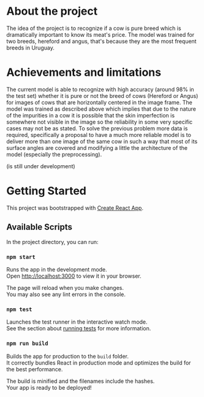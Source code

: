 # About the project

The idea of the project is to recognize if a cow is pure breed which is dramatically important to know its meat's price.
The model was trained for two breeds, hereford and angus, that's because they are the most frequent breeds in Uruguay.

# Achievements and limitations
The current model is able to recognize with high accuracy (around 98% in the test set) whether it is pure or not the breed of cows (Hereford or Angus) for images of cows that are horizontally centered in the image frame. 
The model was trained as described above which implies that due to the nature of the impurities in a cow it is possible that the skin imperfection is somewhere not visible in the image so the reliability in some very specific cases may not be as stated.
To solve the previous problem more data is required, specifically a proposal to have a much more reliable model is to deliver more than one image of the same cow in such a way that most of its surface angles are covered and modifying a little the architecture of the model (especially the preprocessing). 


(is still under development)

# Getting Started 

This project was bootstrapped with [Create React App](https://github.com/facebook/create-react-app).

## Available Scripts

In the project directory, you can run:

### `npm start`

Runs the app in the development mode.\
Open [http://localhost:3000](http://localhost:3000) to view it in your browser.

The page will reload when you make changes.\
You may also see any lint errors in the console.

### `npm test`

Launches the test runner in the interactive watch mode.\
See the section about [running tests](https://facebook.github.io/create-react-app/docs/running-tests) for more information.

### `npm run build`

Builds the app for production to the `build` folder.\
It correctly bundles React in production mode and optimizes the build for the best performance.

The build is minified and the filenames include the hashes.\
Your app is ready to be deployed!
